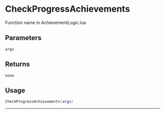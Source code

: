 # CheckProgressAchievements
Function name in AchievementLogic.lua
## Parameters
`args`
## Returns
`none`
## Usage
```lua
CheckProgressAchievements(args)
```
---
